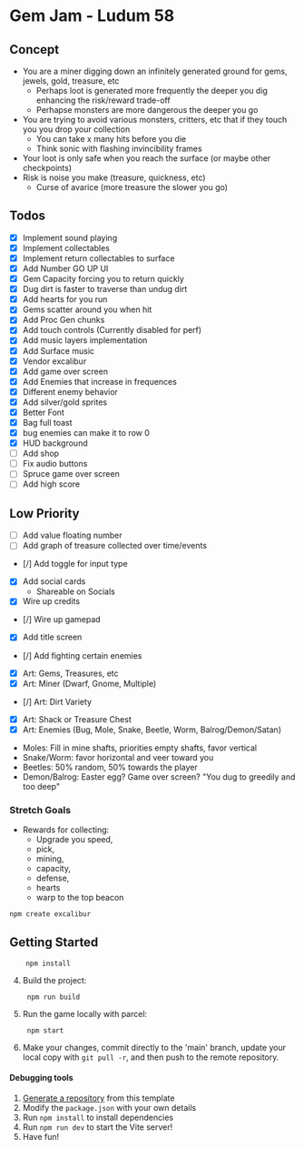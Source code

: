 # Gem Jam - Ludum 58

## Concept

* You are a miner digging down an infinitely generated ground for gems, jewels, gold, treasure, etc
  * Perhaps loot is generated more frequently the deeper you dig enhancing the risk/reward trade-off
  * Perhapse monsters are more dangerous the deeper you go
* You are trying to avoid various monsters, critters, etc that if they touch you you drop your collection
  * You can take x many hits before you die
  * Think sonic with flashing invincibility frames
* Your loot is only safe when you reach the surface (or maybe other checkpoints)
* Risk is noise you make (treasure, quickness, etc)
  * Curse of avarice (more treasure the slower you go)

## Todos

* [x] Implement sound playing
* [x] Implement collectables
* [x] Implement return collectables to surface
* [x] Add Number GO UP UI
* [x] Gem Capacity forcing you to return quickly
* [x] Dug dirt is faster to traverse than undug dirt
* [x] Add hearts for you run
* [x] Gems scatter around you when hit
* [x] Add Proc Gen chunks
* [x] Add touch controls (Currently disabled for perf)
* [x] Add music layers implementation
* [x] Add Surface music
* [x] Vendor excalibur
* [x] Add game over screen
* [x] Add Enemies that increase in frequences
* [x] Different enemy behavior
* [x] Add silver/gold sprites
* [x] Better Font
* [x] Bag full toast
* [x] bug enemies can make it to row 0
* [x] HUD background
* [ ] Add shop
* [ ] Fix audio buttons
* [ ] Spruce game over screen
* [ ] Add high score

## Low Priority
* [ ] Add value floating number
* [ ] Add graph of treasure collected over time/events
* [/] Add toggle for input type
* [x] Add social cards
   - Shareable on Socials
* [x] Wire up credits
* [/] Wire up gamepad
* [x] Add title screen
* [/] Add fighting certain enemies
* [x] Art: Gems, Treasures, etc
* [x] Art: Miner (Dwarf, Gnome, Multiple)
* [/] Art: Dirt Variety
* [x] Art: Shack or Treasure Chest
* [x] Art: Enemies (Bug, Mole, Snake, Beetle, Worm, Balrog/Demon/Satan)

- Moles: Fill in mine shafts, priorities empty shafts, favor vertical
- Snake/Worm: favor horizontal and veer toward you
- Beetles: 50% random, 50% towards the player
- Demon/Balrog: Easter egg? Game over screen? "You dug to greedily and too deep"

### Stretch Goals
* Rewards for collecting: 
  - Upgrade you speed, 
  - pick, 
  - mining, 
  - capacity, 
  - defense,
  - hearts
  - warp to the top beacon

```sh
npm create excalibur
```

## Getting Started

        npm install

4. Build the project:

        npm run build

5. Run the game locally with parcel:

        npm start

6. Make your changes, commit directly to the 'main' branch, update your local copy with `git pull -r`, and then push to the remote repository.

#### Debugging tools

1. [Generate a repository](https://github.com/excaliburjs/template-ts-vite/generate) from this template
2. Modify the `package.json` with your own details
3. Run `npm install` to install dependencies
4. Run `npm run dev` to start the Vite server!
5. Have fun!
